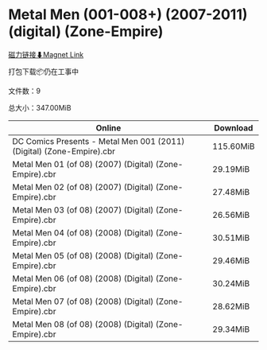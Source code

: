 # Metal Men (001-008+) (2007-2011) (digital) (Zone-Empire)

[磁力链接⬇Magnet Link](magnet:?xt=urn:btih:18d028173e448c280e1a880ff9364fdef22d02c8&dn=Metal%20Men%20%28001-008%2B%29%20%282007-2011%29%20%28digital%29%20%28Zone-Empire%29)

打包下载📦仍在工事中

文件数：9

总大小：347.00MiB

Online | Download
--- | ---
DC Comics Presents - Metal Men 001 (2011) (Digital) (Zone-Empire).cbr | 115.60MiB
Metal Men 01 (of 08) (2007) (Digital) (Zone-Empire).cbr | 29.19MiB
Metal Men 02 (of 08) (2007) (Digital) (Zone-Empire).cbr | 27.48MiB
Metal Men 03 (of 08) (2007) (Digital) (Zone-Empire).cbr | 26.56MiB
Metal Men 04 (of 08) (2008) (Digital) (Zone-Empire).cbr | 30.51MiB
Metal Men 05 (of 08) (2008) (Digital) (Zone-Empire).cbr | 29.46MiB
Metal Men 06 (of 08) (2008) (Digital) (Zone-Empire).cbr | 30.24MiB
Metal Men 07 (of 08) (2008) (Digital) (Zone-Empire).cbr | 28.62MiB
Metal Men 08 (of 08) (2008) (Digital) (Zone-Empire).cbr | 29.34MiB